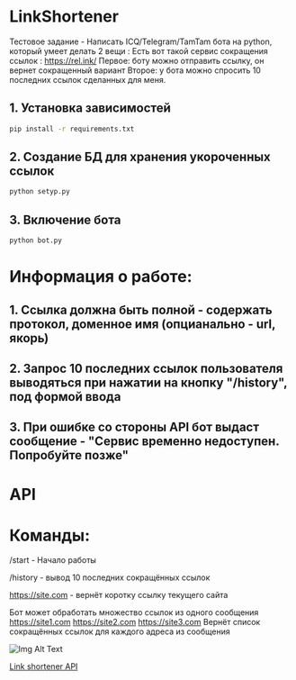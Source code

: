 # LinkShortener

Тестовое задание - Написать ICQ/Telegram/TamTam бота на python, который умеет делать 2 вещи :
Есть вот такой сервис сокращения ссылок : https://rel.ink/
Первое: боту можно отправить ссылку, он вернет сокращенный вариант
Второе: у бота можно спросить 10 последних ссылок сделанных для меня.

## 1. Установка зависимостей

```bash
pip install -r requirements.txt
```

## 2. Создание БД для хранения укороченных ссылок

```bash
python setyp.py
```

## 3. Включение бота

```bash
python bot.py
```

# Информация о работе:

## 1. Ссылка должна быть полной - содержать протокол, доменное имя (опцианально - url, якорь)

## 2. Запрос 10 последних ссылок пользователя выводяться при нажатии на кнопку "/history", под формой ввода

## 3. При ошибке со стороны API бот выдаст сообщение - "Сервис временно недоступен. Попробуйте позже"

# API

# Команды:

/start - Начало работы

/history - вывод 10 последних сокращённых ссылок

https://site.com - вернёт коротку ссылку текущего сайта

Бот может обработать множество ссылок из одного сообщения
https://site1.com
https://site2.com
https://site3.com
Вернёт список сокращённых ссылок для каждого адреса из сообщения

![Img Alt Text](https://s2.gifyu.com/images/linker.gif)

[Link shortener API](https://rebrandly.com/)
